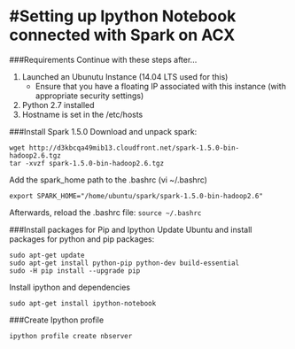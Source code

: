 #Setting up Ipython Notebook connected with Spark on ACX
==========================

###Requirements
Continue with these steps after...

1. Launched an Ubunutu Instance (14.04 LTS used for this)
	* Ensure that you have a floating IP associated with this instance (with appropriate security settings)
2. Python 2.7 installed
3. Hostname is set in the /etc/hosts

###Install Spark 1.5.0
Download and unpack spark:
```
wget http://d3kbcqa49mib13.cloudfront.net/spark-1.5.0-bin-hadoop2.6.tgz
tar -xvzf spark-1.5.0-bin-hadoop2.6.tgz
```

Add the spark_home path to the .bashrc (vi ~/.bashrc)
```
export SPARK_HOME="/home/ubuntu/spark/spark-1.5.0-bin-hadoop2.6"
```

Afterwards, reload the .bashrc file:
```source ~/.bashrc```

###Install packages for Pip and Ipython
Update Ubuntu and install packages for python and pip packages:
```
sudo apt-get update
sudo apt-get install python-pip python-dev build-essential
sudo -H pip install --upgrade pip
```

Install ipython and dependencies
```
sudo apt-get install ipython-notebook
```

###Create Ipython profile
```
ipython profile create nbserver
```